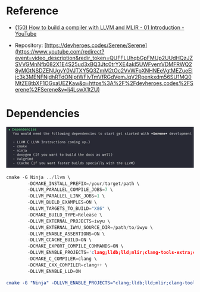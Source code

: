 # Reference

- [(150) How to build a compiler with LLVM and MLIR - 01 Introduction - YouTube](https://www.youtube.com/watch?v=Ij4LswX1tZU&list=PLlONLmJCfHTo9WYfsoQvwjsa5ZB6hjOG5)

- Repository: [https://devheroes.codes/Serene/Serene](https://www.youtube.com/redirect?event=video_description&redir_token=QUFFLUhqbGpFMUp2UUdHQzJZSVVGMnNfb082X1E4S25ud3xBQ3Jtc0trYXE4akI5UWFvemVDMFRWQ28yMGtNSDZENUgyY0VJTXY5Q3ZmM2tOc2VvWFpXNHNEeVgtMEZueEljc3k3MENFNjdhRTdONlptWFlvTmVfRGdVemJqV2Rpenkxdm56SU1MQ0MtZE8tbXF1OGxaUEZKaw&q=https%3A%2F%2Fdevheroes.codes%2FSerene%2FSerene&v=Ij4LswX1tZU)





# Dependencies

![image-20221105130801385](Readme.assets/image-20221105130801385.png)

```cpp
cmake -G Ninja ../llvm \
        -DCMAKE_INSTALL_PREFIX=/your/target/path \
        -DLLVM_PARALLEL_COMPILE_JOBS=7 \
        -DLLVM_PARALLEL_LINK_JOBS=1 \
        -DLLVM_BUILD_EXAMPLES=ON \
        -DLLVM_TARGETS_TO_BUILD="X86" \
        -DCMAKE_BUILD_TYPE=Release \
        -DLLVM_EXTERNAL_PROJECTS=iwyu \
        -DLLVM_EXTERNAL_IWYU_SOURCE_DIR=/path/to/iwyu \
        -DLLVM_ENABLE_ASSERTIONS=ON \
        -DLLVM_CCACHE_BUILD=ON \
        -DCMAKE_EXPORT_COMPILE_COMMANDS=ON \
        -DLLVM_ENABLE_PROJECTS='clang;lldb;lld;mlir;clang-tools-extra;compiler-rt' \
        -DCMAKE_C_COMPILER=clang \
        -DCMAKE_CXX_COMPILER=clang++ \
        -DLLVM_ENABLE_LLD=ON

```

```cmake
cmake -G "Ninja" -DLLVM_ENABLE_PROJECTS="clang;lldb;lld;mlir;clang-tools-extra;compiler-rt" -DLLVM_TARGETS_TO_BUILD=X86 -DCMAKE_BUILD_TYPE="Release" -DLLVM_INCLUDE_TESTS=OFF -DCMAKE_INSTALL_PREFIX="/usr/local/llvm" ../llvm
```

